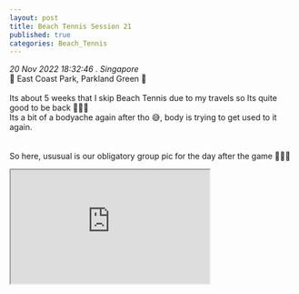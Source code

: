 ```yaml
---
layout: post
title: Beach Tennis Session 21 
published: true
categories: Beach_Tennis
---
```

_20 Nov 2022 18:32:46 . Singapore_
<br>
📍 East Coast Park, Parkland Green 📍
<br>
<br>
Its about 5 weeks that I skip Beach Tennis due to my travels so Its quite good to be back 🎾💪🏻
<br>
Its a bit of a bodyache again after tho 😅, body is trying to get used to it again.
<br>
<br>
<br>
So here, ususual is our obligatory group pic for the day after the game 📸📸📸
<br>
<iframe src="https://drive.google.com/file/d/1481zebLPbTMeuoK780FxV9ObG_2NHTKU/preview" width="350" height="200" allow="autoplay"></iframe>
